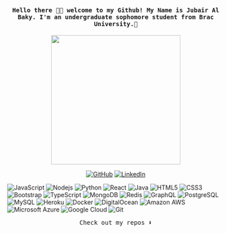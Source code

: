 
<h4 align="center"><samp> Hello there 👋🏾  welcome to my Github! My Name is Jubair Al Baky. I'm an undergraduate sophomore student
from Brac University.🐍 </samp></h4>

<p align="center">
  <img width="300" src="https://media.giphy.com/media/bGmzbqDKcmvyU/giphy.gif?cid=ecf05e479sqx4hhebffbercv1ks3zcscrj4x0f8c78x9i04f&ep=v1_stickers_related&rid=giphy.gif&ct=s">
</p>

<p align="center">
    <a href="https://github.com/tatakae-baky" target="_blank"><img alt="GitHub" src="https://img.shields.io/badge/tatakae-baky?style=flat-square&logo=Github&logoColor=white&labelColor=%230D1117&color=%230D1117"></a>
    <a href="https://www.linkedin.com/in/jubair-al-baky/" target="_blank"><img alt="LinkedIn" src="https://img.shields.io/badge/-LinkedIn-0077B5?style=flat-square&logo=Linkedin&logoColor=white"></a>
</p>

![JavaScript](https://img.shields.io/badge/-JavaScript-black?style=flat-square&logo=javascript)
![Nodejs](https://img.shields.io/badge/-Nodejs-black?style=flat-square&logo=Node.js)
![Python](https://img.shields.io/badge/-Python-black?style=flat-square&logo=Python)
![React](https://img.shields.io/badge/-React-black?style=flat-square&logo=react)
![Java](https://img.shields.io/badge/-java-E34A86?style=flat-square&logo=java)
![HTML5](https://img.shields.io/badge/-HTML5-E34F26?style=flat-square&logo=html5&logoColor=white)
![CSS3](https://img.shields.io/badge/-CSS3-1572B6?style=flat-square&logo=css3)
![Bootstrap](https://img.shields.io/badge/-Bootstrap-563D7C?style=flat-square&logo=bootstrap)
![TypeScript](https://img.shields.io/badge/-TypeScript-007ACC?style=flat-square&logo=typescript)
![MongoDB](https://img.shields.io/badge/-MongoDB-black?style=flat-square&logo=mongodb)
![Redis](https://img.shields.io/badge/-Redis-black?style=flat-square&logo=Redis)
![GraphQL](https://img.shields.io/badge/-GraphQL-E10098?style=flat-square&logo=graphql)
![PostgreSQL](https://img.shields.io/badge/-PostgreSQL-336791?style=flat-square&logo=postgresql)
![MySQL](https://img.shields.io/badge/-MySQL-black?style=flat-square&logo=mysql)
![Heroku](https://img.shields.io/badge/-Heroku-430098?style=flat-square&logo=heroku)
![Docker](https://img.shields.io/badge/-Docker-black?style=flat-square&logo=docker)
![DigitalOcean](https://img.shields.io/badge/-Digital%20Ocean-darkblue?style=flat-square&logo=digitalocean)
![Amazon AWS](https://img.shields.io/badge/Amazon%20AWS-232F3E?style=flat-square&logo=amazon-aws)
![Microsoft Azure](https://img.shields.io/badge/Microsoft%20Azure-232F7E?style=flat-square&logo=microsoft-azure)
![Google Cloud](https://img.shields.io/badge/Google%20Cloud-black?style=flat-square&logo=google-cloud)
![Git](https://img.shields.io/badge/-Git-black?style=flat-square&logo=git)
  
<p align="center"><samp>
Check out my repos ⬇️  
  </samp>
</p>
